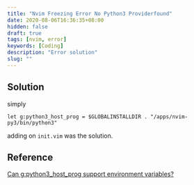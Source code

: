 ```yaml
---
title: "Nvim Freezing Error No Python3 Providerfound"
date: 2020-08-06T16:36:35+08:00
hidden: false
draft: true
tags: [nvim, error]
keywords: [Coding]
description: "Error solution"
slug: ""
---
```


## Solution
simply 

`let g:python3_host_prog = $GLOBALINSTALLDIR . "/apps/nvim-py3/bin/python3"`

adding on `init.vim` was the solution.



## Reference

[Can g:python3_host_prog support environment variables?](https://github.com/neovim/neovim/issues/12234)
